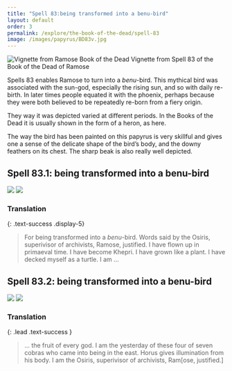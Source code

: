 ```yaml
---
title: "Spell 83:being transformed into a benu-bird"
layout: default
order: 3
permalink: /explore/the-book-of-the-dead/spell-83
image: /images/papyrus/BD83v.jpg
---
```


![Vignette from Ramose Book of the Dead]({{site.baseurl}}/images/papyrus/BD83v.jpg) Vignette from Spell 83 of the Book of the Dead of Ramose

Spells 83 enables Ramose to turn into a _benu_\-bird. This mythical bird was associated with the sun-god, especially the rising sun, and so with daily re-birth. In later times people equated it with the phoenix, perhaps because they were both believed to be repeatedly re-born from a fiery origin.

They way it was depicted varied at different periods. In the Books of the Dead it is usually shown in the form of a heron, as here.

The way the bird has been painted on this papyrus is very skillful and gives one a sense of the delicate shape of the bird’s body, and the downy feathers on its chest. The sharp beak is also really well depicted.

## Spell 83.1: being transformed into a benu-bird

![]({{site.baseurl}}/images/papyrus/bod_83_1.jpg)
![]({{site.baseurl}}/images/papyrus/BD83pt1.jpg)

### Translation
{: .text-success .display-5}

> For being transformed into</span> a _benu_-bird. Words said by the Osiris, superivisor of archivists, Ramose, justified. I have flown up in primaeval time. I have become Khepri. I have grown like a plant. I have decked myself as a turtle. I am ...
## Spell 83.2: being transformed into a benu-bird

![]({{site.baseurl}}/images/papyrus/bod_83_2.jpg)
![]({{site.baseurl}}/images/papyrus/BD83pt2.jpg)


### Translation
{: .lead .text-success }

> ... the fruit of every god. I am the yesterday of these four of seven cobras who came into being in the east. Horus gives illumination from his body. I am the Osiris, superivisor of archivists, Ram[ose, justified.]

